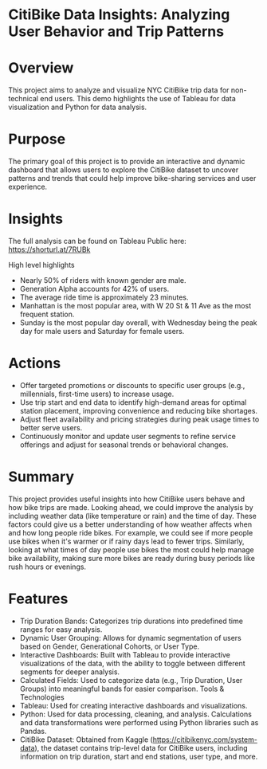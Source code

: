 
# CitiBike Data Insights: Analyzing User Behavior and Trip Patterns

# Overview
This project aims to analyze and visualize NYC CitiBike trip data for non-technical end users. This demo highlights the use of Tableau for data visualization and Python for data analysis.

# Purpose
The primary goal of this project is to provide an interactive and dynamic dashboard that allows users to explore the CitiBike dataset to uncover patterns and trends that could help improve bike-sharing services and user experience.

# Insights

The full analysis can be found on Tableau Public here: https://shorturl.at/7RUBk

High level highlights
- Nearly 50% of riders with known gender are male.
- Generation Alpha accounts for 42% of users.
- The average ride time is approximately 23 minutes.
- Manhattan is the most popular area, with W 20 St & 11 Ave as the most frequent station.
- Sunday is the most popular day overall, with Wednesday being the peak day for male users and Saturday for female users.

      
# Actions
- Offer targeted promotions or discounts to specific user groups (e.g., millennials, first-time users) to increase usage.
- Use trip start and end data to identify high-demand areas for optimal station placement, improving convenience and reducing bike shortages.
- Adjust fleet availability and pricing strategies during peak usage times to better serve users.
- Continuously monitor and update user segments to refine service offerings and adjust for seasonal trends or behavioral changes.

# Summary
This project provides useful insights into how CitiBike users behave and how bike trips are made. Looking ahead, we could improve the analysis by including weather data (like temperature or rain) and the time of day. These factors could give us a better understanding of how weather affects when and how long people ride bikes. For example, we could see if more people use bikes when it's warmer or if rainy days lead to fewer trips. Similarly, looking at what times of day people use bikes the most could help manage bike availability, making sure more bikes are ready during busy periods like rush hours or evenings.

# Features
- Trip Duration Bands: Categorizes trip durations into predefined time ranges for easy analysis.
- Dynamic User Grouping: Allows for dynamic segmentation of users based on Gender, Generational Cohorts, or User Type.
- Interactive Dashboards: Built with Tableau to provide interactive visualizations of the data, with the ability to toggle between different segments for deeper analysis.
- Calculated Fields: Used to categorize data (e.g., Trip Duration, User Groups) into meaningful bands for easier comparison.
Tools & Technologies
- Tableau: Used for creating interactive dashboards and visualizations.
- Python: Used for data processing, cleaning, and analysis. Calculations and data transformations were performed using Python libraries such as Pandas.
- CitiBike Dataset: Obtained from Kaggle (https://citibikenyc.com/system-data), the dataset contains trip-level data for CitiBike users, including information on trip duration, start and end stations, user type, and more. 
